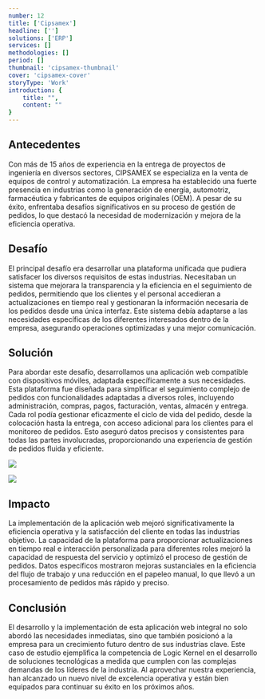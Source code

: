 ```yaml
---
number: 12
title: ['Cipsamex']
headline: ['']
solutions: ['ERP']
services: []
methodologies: []
period: []
thumbnail: 'cipsamex-thumbnail'
cover: 'cipsamex-cover'
storyType: 'Work'
introduction: {
    title: "",
    content: ""
}
---
```


## Antecedentes

Con más de 15 años de experiencia en la entrega de proyectos de ingeniería en diversos sectores, CIPSAMEX se especializa en la venta de equipos de control y automatización. La empresa ha establecido una fuerte presencia en industrias como la generación de energía, automotriz, farmacéutica y fabricantes de equipos originales (OEM). A pesar de su éxito, enfrentaba desafíos significativos en su proceso de gestión de pedidos, lo que destacó la necesidad de modernización y mejora de la eficiencia operativa.

## Desafío

El principal desafío era desarrollar una plataforma unificada que pudiera satisfacer los diversos requisitos de estas industrias. Necesitaban un sistema que mejorara la transparencia y la eficiencia en el seguimiento de pedidos, permitiendo que los clientes y el personal accedieran a actualizaciones en tiempo real y gestionaran la información necesaria de los pedidos desde una única interfaz. Este sistema debía adaptarse a las necesidades específicas de los diferentes interesados dentro de la empresa, asegurando operaciones optimizadas y una mejor comunicación.

## Solución

Para abordar este desafío, desarrollamos una aplicación web compatible con dispositivos móviles, adaptada específicamente a sus necesidades. Esta plataforma fue diseñada para simplificar el seguimiento complejo de pedidos con funcionalidades adaptadas a diversos roles, incluyendo administración, compras, pagos, facturación, ventas, almacén y entrega. Cada rol podía gestionar eficazmente el ciclo de vida del pedido, desde la colocación hasta la entrega, con acceso adicional para los clientes para el monitoreo de pedidos. Esto aseguró datos precisos y consistentes para todas las partes involucradas, proporcionando una experiencia de gestión de pedidos fluida y eficiente.

![](/work/cipsamex-figure-1.jpg)

![](/work/cipsamex-figure-2.jpg)

## Impacto

La implementación de la aplicación web mejoró significativamente la eficiencia operativa y la satisfacción del cliente en todas las industrias objetivo. La capacidad de la plataforma para proporcionar actualizaciones en tiempo real e interacción personalizada para diferentes roles mejoró la capacidad de respuesta del servicio y optimizó el proceso de gestión de pedidos. Datos específicos mostraron mejoras sustanciales en la eficiencia del flujo de trabajo y una reducción en el papeleo manual, lo que llevó a un procesamiento de pedidos más rápido y preciso.

## Conclusión

El desarrollo y la implementación de esta aplicación web integral no solo abordó las necesidades inmediatas, sino que también posicionó a la empresa para un crecimiento futuro dentro de sus industrias clave. Este caso de estudio ejemplifica la competencia de Logic Kernel en el desarrollo de soluciones tecnológicas a medida que cumplen con las complejas demandas de los líderes de la industria. Al aprovechar nuestra experiencia, han alcanzado un nuevo nivel de excelencia operativa y están bien equipados para continuar su éxito en los próximos años.